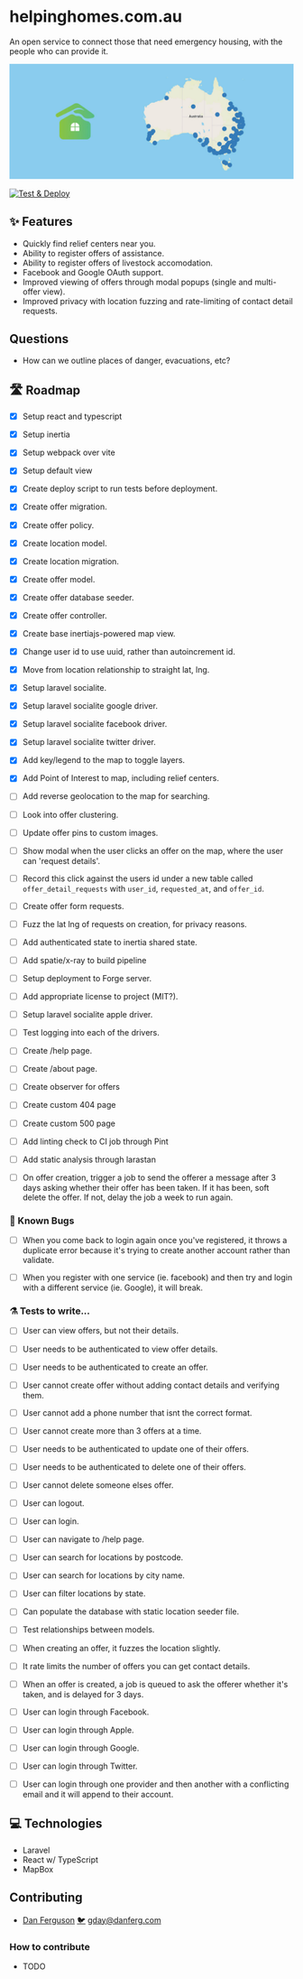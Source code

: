 # helpinghomes.com.au

An open service to connect those that need emergency housing, with the people who can provide it. 

![Banner](https://github.com/DanielFerguson/helpinghomes.com.au/blob/main/.github/assets/banner.jpg?raw=true)

[![Test & Deploy](https://github.com/DanielFerguson/helpinghomes.com.au/actions/workflows/run-tests.yml/badge.svg)](https://github.com/DanielFerguson/helpinghomes.com.au/actions/workflows/run-tests.yml)

## ✨ Features

- Quickly find relief centers near you.
- Ability to register offers of assistance.
- Ability to register offers of livestock accomodation.
- Facebook and Google OAuth support.
- Improved viewing of offers through modal popups (single and multi-offer view).
- Improved privacy with location fuzzing and rate-limiting of contact detail requests.


## Questions

- How can we outline places of danger, evacuations, etc?


## 🛣️ Roadmap

- [x] Setup react and typescript
- [x] Setup inertia
- [x] Setup webpack over vite
- [x] Setup default view
- [x] Create deploy script to run tests before deployment.
- [x] Create offer migration.
- [x] Create offer policy.
- [x] Create location model.
- [x] Create location migration.
- [x] Create offer model.
- [x] Create offer database seeder.
- [x] Create offer controller.
- [x] Create base inertiajs-powered map view.
- [x] Change user id to use uuid, rather than autoincrement id.
- [x] Move from location relationship to straight lat, lng.
- [x] Setup laravel socialite.
- [x] Setup laravel socialite google driver.
- [x] Setup laravel socialite facebook driver.
- [x] Setup laravel socialite twitter driver.
- [x] Add key/legend to the map to toggle layers.
- [x] Add Point of Interest to map, including relief centers.
- [ ] Add reverse geolocation to the map for searching.
- [ ] Look into offer clustering.
- [ ] Update offer pins to custom images.
- [ ] Show modal when the user clicks an offer on the map, where the user can 'request details'.
- [ ] Record this click against the users id under a new table called `offer_detail_requests` with `user_id`, `requested_at`, and `offer_id`.
- [ ] Create offer form requests.
- [ ] Fuzz the lat lng of requests on creation, for privacy reasons.
- [ ] Add authenticated state to inertia shared state.
- [ ] Add spatie/x-ray to build pipeline
- [ ] Setup deployment to Forge server.
- [ ] Add appropriate license to project (MIT?).
- [ ] Setup laravel socialite apple driver.
- [ ] Test logging into each of the drivers.
- [ ] Create /help page.
- [ ] Create /about page.
- [ ] Create observer for offers
- [ ] Create custom 404 page
- [ ] Create custom 500 page
- [ ] Add linting check to CI job through Pint
- [ ] Add static analysis through larastan
- [ ] On offer creation, trigger a job to send the offerer a message after 3 days asking whether their offer has been taken. If it has been, soft delete the offer. If not, delay the job a week to run again.


### 🐛 Known Bugs

- [ ] When you come back to login again once you've registered, it throws a duplicate error because it's trying to create another account rather than validate.
- [ ] When you register with one service (ie. facebook) and then try and login with a different service (ie. Google), it will break.


### ⚗️ Tests to write...

- [ ] User can view offers, but not their details.
- [ ] User needs to be authenticated to view offer details.
- [ ] User needs to be authenticated to create an offer.
- [ ] User cannot create offer without adding contact details and verifying them.
- [ ] User cannot add a phone number that isnt the correct format.
- [ ] User cannot create more than 3 offers at a time.
- [ ] User needs to be authenticated to update one of their offers.
- [ ] User needs to be authenticated to delete one of their offers.
- [ ] User cannot delete someone elses offer.
- [ ] User can logout.
- [ ] User can login.
- [ ] User can navigate to /help page.
- [ ] User can search for locations by postcode.
- [ ] User can search for locations by city name.
- [ ] User can filter locations by state.
- [ ] Can populate the database with static location seeder file.
- [ ] Test relationships between models.
- [ ] When creating an offer, it fuzzes the location slightly.
- [ ] It rate limits the number of offers you can get contact details.
- [ ] When an offer is created, a job is queued to ask the offerer whether it's taken, and is delayed for 3 days.
- [ ] User can login through Facebook.
- [ ] User can login through Apple.
- [ ] User can login through Google.
- [ ] User can login through Twitter.
- [ ] User can login through one provider and then another with a conflicting email and it will append to their account.


## 💻 Technologies

- Laravel
- React w/ TypeScript
- MapBox


## Contributing

- [Dan Ferguson](https://linkedin.com/in/danferg) [🐦](https://twitter.com/thedannyferg) <gday@danferg.com>


### How to contribute

- TODO